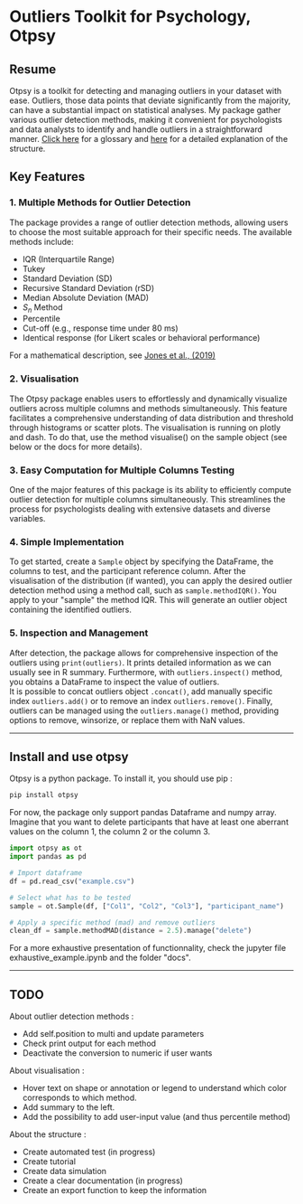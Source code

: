 # Outliers Toolkit for Psychology, Otpsy

## Resume

Otpsy is a toolkit for detecting and managing outliers in your dataset with ease. Outliers, those data points that deviate significantly from the majority, can have a substantial impact on statistical analyses. My package gather various outlier detection methods, making it convenient for psychologists and data analysts to identify and handle outliers in a straightforward manner.
[Click here](/docs/glossary.md) for a glossary and [here](/docs/design.md) for a detailed explanation of the structure.

## Key Features

### 1. Multiple Methods for Outlier Detection

The package provides a range of outlier detection methods, allowing users to choose the most suitable approach for their specific needs. The available methods include:

* IQR (Interquartile Range)
* Tukey
* Standard Deviation (SD)
* Recursive Standard Deviation (rSD)
* Median Absolute Deviation (MAD)
* $S_n$ Method
* Percentile
* Cut-off (e.g., response time under 80 ms)
* Identical response (for Likert scales or behavioral performance)

For a mathematical description, see [Jones et al., (2019)](https://doi.org/10.3758/s13414-019-01726-3)
  
### 2. Visualisation

The Otpsy package enables users to effortlessly and dynamically visualize outliers across multiple columns and methods simultaneously. This feature facilitates a comprehensive understanding of data distribution and threshold through histograms or scatter plots. The visualisation is running on plotly and dash. To do that, use the method visualise() on the sample object (see below or the docs for more details).

### 3. Easy Computation for Multiple Columns Testing

One of the major features of this package is its ability to efficiently compute outlier detection for multiple columns simultaneously. This streamlines the process for psychologists dealing with extensive datasets and diverse variables.

### 4. Simple Implementation

To get started, create a `Sample` object by specifying the DataFrame, the columns to test, and the participant reference column. After the visualisation of the distribution (if wanted), you can apply the desired outlier detection method using a method call, such as `sample.methodIQR()`. You apply to your "sample" the method IQR. This will generate an outlier object containing the identified outliers.

### 5. Inspection and Management

After detection, the package allows for comprehensive inspection of the outliers using `print(outliers)`. It prints detailed information as we can usually see in R summary. Furthermore, with `outliers.inspect()` method, you obtains a DataFrame to inspect the value of outliers.  
It is possible to concat outliers object `.concat()`, add manually specific index `outliers.add()` or to remove an index `outliers.remove()`. Finally, outliers can be managed using the `outliers.manage()` method, providing options to remove, winsorize, or replace them with NaN values.

---

## Install and use otpsy

Otpsy is a python package. To install it, you should use pip :

```bash
pip install otpsy
```

For now, the package only support pandas Dataframe and numpy array.
Imagine that you want to delete participants that have at least one
aberrant values on the column 1, the column 2 or the column 3.

```python
import otpsy as ot
import pandas as pd

# Import dataframe
df = pd.read_csv("example.csv")

# Select what has to be tested
sample = ot.Sample(df, ["Col1", "Col2", "Col3"], "participant_name")

# Apply a specific method (mad) and remove outliers 
clean_df = sample.methodMAD(distance = 2.5).manage("delete")
```

For a more exhaustive presentation of functionnality, check the jupyter file exhaustive_example.ipynb and the folder "docs".

---

## TODO

About outlier detection methods :

* Add self.position to multi and update parameters
* Check print output for each method
* Deactivate the conversion to numeric if user wants

About visualisation :

* Hover text on shape or annotation or legend to understand which color corresponds to which method.
* Add summary to the left.
* Add the possibility to add user-input value (and thus percentile method)

About the structure :

* Create automated test (in progress)
* Create tutorial
* Create data simulation
* Create a clear documentation (in progress)
* Create an export function to keep the information
